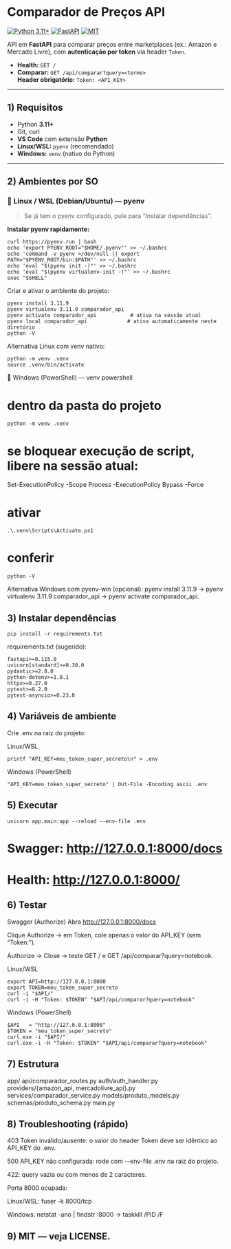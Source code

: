 # Comparador de Preços API

[![Python 3.11+](https://img.shields.io/badge/Python-3.11+-3776AB?logo=python&logoColor=white)](#)
[![FastAPI](https://img.shields.io/badge/FastAPI-0.115+-009688?logo=fastapi&logoColor=white)](#)
[![MIT](https://img.shields.io/badge/License-MIT-green.svg)](#licença)

API em **FastAPI** para comparar preços entre marketplaces (ex.: Amazon e Mercado Livre), com **autenticação por token** via header `Token`.

- **Health:** `GET /`
- **Comparar:** `GET /api/comparar?query=<termo>`  
  **Header obrigatório:** `Token: <API_KEY>`

---

## 1) Requisitos
- Python **3.11+**
- Git, curl
- **VS Code** com extensão **Python**
- **Linux/WSL:** `pyenv` (recomendado)  
- **Windows:** `venv` (nativo do Python)

---

## 2) Ambientes por SO

### 🔹 Linux / WSL (Debian/Ubuntu) — pyenv
> Se já tem o pyenv configurado, pule para “Instalar dependências”.

**Instalar pyenv rapidamente:**
```
curl https://pyenv.run | bash
echo 'export PYENV_ROOT="$HOME/.pyenv"' >> ~/.bashrc
echo 'command -v pyenv >/dev/null || export PATH="$PYENV_ROOT/bin:$PATH"' >> ~/.bashrc
echo 'eval "$(pyenv init -)"' >> ~/.bashrc
echo 'eval "$(pyenv virtualenv-init -)"' >> ~/.bashrc
exec "$SHELL"
```

Criar e ativar o ambiente do projeto:

```
pyenv install 3.11.9
pyenv virtualenv 3.11.9 comparador_api
pyenv activate comparador_api           # ativa na sessão atual
pyenv local comparador_api             # ativa automaticamente neste diretório
python -V
```

Alternativa Linux com venv nativo:

```
python -m venv .venv
source .venv/bin/activate
```

🔹 Windows (PowerShell) — venv
powershell

# dentro da pasta do projeto
```
python -m venv .venv
```

# se bloquear execução de script, libere na sessão atual:
Set-ExecutionPolicy -Scope Process -ExecutionPolicy Bypass -Force

# ativar
```
.\.venv\Scripts\Activate.ps1
```

# conferir
```
python -V
```
Alternativa Windows com pyenv-win (opcional): pyenv install 3.11.9 → pyenv virtualenv 3.11.9 comparador_api → pyenv activate comparador_api.

## 3) Instalar dependências
```
pip install -r requirements.txt
```
requirements.txt (sugerido):

```
fastapi>=0.115.0
uvicorn[standard]>=0.30.0
pydantic>=2.8.0
python-dotenv>=1.0.1
httpx>=0.27.0
pytest>=8.2.0
pytest-asyncio>=0.23.0
```

## 4) Variáveis de ambiente
Crie .env na raiz do projeto:

Linux/WSL
```
printf "API_KEY=meu_token_super_secreto\n" > .env
```
Windows (PowerShell)

```
"API_KEY=meu_token_super_secreto" | Out-File -Encoding ascii .env
```

## 5) Executar
```
uvicorn app.main:app --reload --env-file .env
```
# Swagger: http://127.0.0.1:8000/docs
# Health:  http://127.0.0.1:8000/

## 6) Testar
Swagger (Authorize)
Abra http://127.0.0.1:8000/docs

Clique Authorize → em Token, cole apenas o valor do API_KEY (sem “Token:”).

Authorize → Close → teste GET / e GET /api/comparar?query=notebook.

Linux/WSL
```
export API=http://127.0.0.1:8000
export TOKEN=meu_token_super_secreto
curl -i "$API/"
curl -i -H "Token: $TOKEN" "$API/api/comparar?query=notebook"
```

Windows (PowerShell)

```
$API   = "http://127.0.0.1:8000"
$TOKEN = "meu_token_super_secreto"
curl.exe -i "$API/"
curl.exe -i -H "Token: $TOKEN" "$API/api/comparar?query=notebook"
```

## 7) Estrutura

app/
  api/comparador_routes.py
  auth/auth_handler.py
  providers/{amazon_api, mercadolivre_api}.py
  services/comparador_service.py
  models/produto_models.py
  schemas/produto_schema.py
main.py

## 8) Troubleshooting (rápido)
403 Token inválido/ausente: o valor do header Token deve ser idêntico ao API_KEY do .env.

500 API_KEY não configurada: rode com --env-file .env na raiz do projeto.

422: query vazia ou com menos de 2 caracteres.

Porta 8000 ocupada:

Linux/WSL: fuser -k 8000/tcp

Windows: netstat -ano | findstr :8000 → taskkill /PID <PID> /F

## 9) MIT — veja LICENSE.